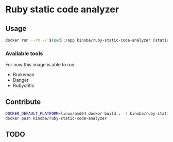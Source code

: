 # Ruby static code analyzer

## Usage

```bash
docker run --rm -v $(pwd):/app kinoba/ruby-static-code-analyzer [static tool]
```

### Available tools

For now this image is able to run:

- Brakeman
- Danger
- Rubycritic

## Contribute

```bash
DOCKER_DEFAULT_PLATFORM=linux/amd64 docker build . -t kinoba/ruby-static-code-analyzer
docker push kinoba/ruby-static-code-analyzer
```

## TODO
